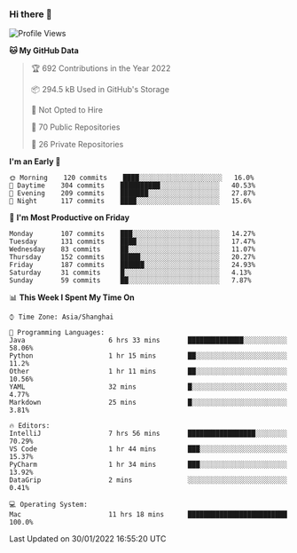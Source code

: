 ### Hi there 👋

<!--
**qbosen/qbosen** is a ✨ _special_ ✨ repository because its `README.md` (this file) appears on your GitHub profile.

Here are some ideas to get you started:

- 🔭 I’m currently working on ...
- 🌱 I’m currently learning ...
- 👯 I’m looking to collaborate on ...
- 🤔 I’m looking for help with ...
- 💬 Ask me about ...
- 📫 How to reach me: ...
- 😄 Pronouns: ...
- ⚡ Fun fact: ...
-->

<!--START_SECTION:waka-->
![Profile Views](http://img.shields.io/badge/Profile%20Views-1-blue)

**🐱 My GitHub Data** 

> 🏆 692 Contributions in the Year 2022
 > 
> 📦 294.5 kB Used in GitHub's Storage 
 > 
> 🚫 Not Opted to Hire
 > 
> 📜 70 Public Repositories 
 > 
> 🔑 26 Private Repositories  
 > 
**I'm an Early 🐤** 

```text
🌞 Morning    120 commits    ████░░░░░░░░░░░░░░░░░░░░░   16.0% 
🌆 Daytime    304 commits    ██████████░░░░░░░░░░░░░░░   40.53% 
🌃 Evening    209 commits    ███████░░░░░░░░░░░░░░░░░░   27.87% 
🌙 Night      117 commits    ████░░░░░░░░░░░░░░░░░░░░░   15.6%

```
📅 **I'm Most Productive on Friday** 

```text
Monday       107 commits    ███░░░░░░░░░░░░░░░░░░░░░░   14.27% 
Tuesday      131 commits    ████░░░░░░░░░░░░░░░░░░░░░   17.47% 
Wednesday    83 commits     ██░░░░░░░░░░░░░░░░░░░░░░░   11.07% 
Thursday     152 commits    █████░░░░░░░░░░░░░░░░░░░░   20.27% 
Friday       187 commits    ██████░░░░░░░░░░░░░░░░░░░   24.93% 
Saturday     31 commits     █░░░░░░░░░░░░░░░░░░░░░░░░   4.13% 
Sunday       59 commits     ██░░░░░░░░░░░░░░░░░░░░░░░   7.87%

```


📊 **This Week I Spent My Time On** 

```text
⌚︎ Time Zone: Asia/Shanghai

💬 Programming Languages: 
Java                     6 hrs 33 mins       ██████████████░░░░░░░░░░░   58.06% 
Python                   1 hr 15 mins        ██░░░░░░░░░░░░░░░░░░░░░░░   11.2% 
Other                    1 hr 11 mins        ██░░░░░░░░░░░░░░░░░░░░░░░   10.56% 
YAML                     32 mins             █░░░░░░░░░░░░░░░░░░░░░░░░   4.77% 
Markdown                 25 mins             █░░░░░░░░░░░░░░░░░░░░░░░░   3.81%

🔥 Editors: 
IntelliJ                 7 hrs 56 mins       █████████████████░░░░░░░░   70.29% 
VS Code                  1 hr 44 mins        ███░░░░░░░░░░░░░░░░░░░░░░   15.37% 
PyCharm                  1 hr 34 mins        ███░░░░░░░░░░░░░░░░░░░░░░   13.92% 
DataGrip                 2 mins              ░░░░░░░░░░░░░░░░░░░░░░░░░   0.41%

💻 Operating System: 
Mac                      11 hrs 18 mins      █████████████████████████   100.0%

```


 Last Updated on 30/01/2022 16:55:20 UTC
<!--END_SECTION:waka-->
